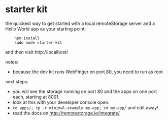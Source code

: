 starter kit
===========

the quickest way to get started with a local remoteStorage server and a Hello World app as your starting point:


````shell
    npm install
    sudo node starter-kit
````

and then visit http://localhost/

notes:
- because the dev kit runs WebFinger on port 80, you need to run as root

next steps:
- you will see the storage running on port 80 and the apps on one port each, starting at 8001.
- look at this with your developer console open.
- `cd apps/; cp -r minimal-example my-app; cd my-app/` and edit away!
- read the docs on http://remotestorage.io/integrate/
